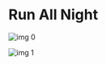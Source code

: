 # Run All Night

![img 0](https://i.imgur.com/aCaBZaa.jpg)

![img 1](https://i.imgur.com/lIUH9Gg.jpg)

